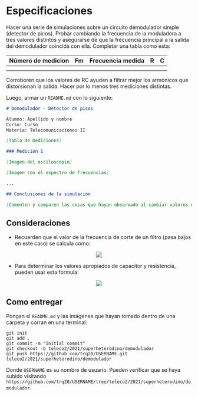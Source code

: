 # Especificaciones

Hacer una serie de simulaciones sobre un circuito demodulador simple (detector de picos). Probar cambiando la frecuencia de la moduladora a tres valores distintos y asegurarse de que la frecuencia principal a la salida del demodulador coincida con ella. Completar una tabla como esta:

<div align="center">
  
| Número de medicion | Fm | Frecuencia medida | R | C |
| ------------------ | -- | ----------------- | - | - |
|||||
|||||

</div>

Corroboren que los valores de RC ayuden a filtrar mejor los armónicos que distorsionan la salida. Hacer por lo menos tres mediciones distintas.

Luego, armar un `README.md` con lo siguiente:

```markdown
# Demodulador - Detector de picos

Alumno: Apellido y nombre
Curso: Curso
Materia: Telecomunicaciones II

[Tabla de mediciones]

### Medición 1

[Imagen del osciloscopio]

[Imagen con el espectro de frecuencias]

...

## Conclusiones de la simulación

[Comenten y comparen las cosas que hayan observado al cambiar valores de resistencia y capacitor o cualquier otra cosa que hayan notado]
```

## Consideraciones

- Recuerden que el valor de la frecuencia de corte de un filtro (pasa bajos en este caso) se calcula como:

<p align="center">
  <img src="https://render.githubusercontent.com/render/math?math=f_c = \frac{1}{2 \pi R C}">
</p>

- Para determinar los valores apropiados de capacitor y resistencia, pueden usar esta fórmula:

<p align="center">
  <img align="center" src="https://render.githubusercontent.com/render/math?math=f_{m_{max}} = \frac{\sqrt{1/m^2 - 1}}{2 \pi R C}">
</p>

## Como entregar

Pongan el `README.md` y las imágenes que hayan tomado dentro de una carpeta y corran en una terminal:

```
git init
git add .
git commit -m "Initial commit"
git checkout -b teleco2/2021/superheterodino/demodulador
git push https://github.com/trq20/USERNAME.git teleco2/2021/superheterodino/demodulador
```

Donde `USERNAME` es su nombre de usuario. Pueden verificar que se haya subido visitando `https://github.com/trq20/USERNAME/tree/teleco2/2021/superheterodino/demodulador`.

